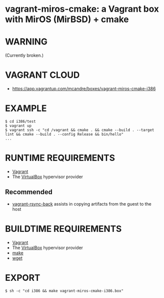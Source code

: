 # vagrant-miros-cmake: a Vagrant box with MirOS (MirBSD) + cmake

# WARNING

(Currently broken.)

# VAGRANT CLOUD

* https://app.vagrantup.com/mcandre/boxes/vagrant-miros-cmake-i386

# EXAMPLE

```console
$ cd i386/test
$ vagrant up
$ vagrant ssh -c "cd /vagrant && cmake . && cmake --build . --target lint && cmake --build . --config Release && bin/hello"
...
```

# RUNTIME REQUIREMENTS

* [Vagrant](https://www.vagrantup.com)
* The [VirtualBox](https://www.virtualbox.org) hypervisor provider

## Recommended

* [vagrant-rsync-back](https://github.com/smerrill/vagrant-rsync-back) assists in copying artifacts from the guest to the host

# BUILDTIME REQUIREMENTS

* [Vagrant](https://www.vagrantup.com)
* The [VirtualBox](https://www.virtualbox.org) hypervisor provider
* [make](https://www.gnu.org/software/make/)
* [wget](https://www.gnu.org/software/wget/)

# EXPORT

```console
$ sh -c "cd i386 && make vagrant-miros-cmake-i386.box"
```

